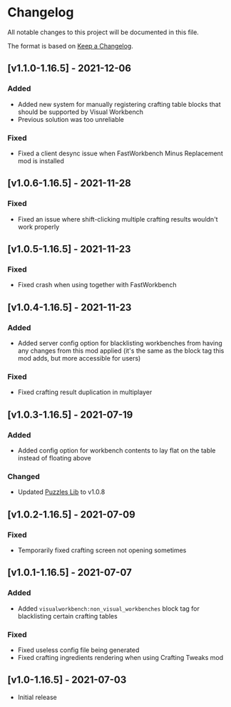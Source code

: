 # Changelog
All notable changes to this project will be documented in this file.

The format is based on [Keep a Changelog].

## [v1.1.0-1.16.5] - 2021-12-06
### Added
- Added new system for manually registering crafting table blocks that should be supported by Visual Workbench
- Previous solution was too unreliable
### Fixed
- Fixed a client desync issue when FastWorkbench Minus Replacement mod is installed

## [v1.0.6-1.16.5] - 2021-11-28
### Fixed
- Fixed an issue where shift-clicking multiple crafting results wouldn't work properly

## [v1.0.5-1.16.5] - 2021-11-23
### Fixed
- Fixed crash when using together with FastWorkbench

## [v1.0.4-1.16.5] - 2021-11-23
### Added
- Added server config option for blacklisting workbenches from having any changes from this mod applied (it's the same as the block tag this mod adds, but more accessible for users)
### Fixed
- Fixed crafting result duplication in multiplayer

## [v1.0.3-1.16.5] - 2021-07-19
### Added
- Added config option for workbench contents to lay flat on the table instead of floating above
### Changed
- Updated [Puzzles Lib] to v1.0.8

## [v1.0.2-1.16.5] - 2021-07-09
### Fixed
- Temporarily fixed crafting screen not opening sometimes

## [v1.0.1-1.16.5] - 2021-07-07
### Added
- Added `visualworkbench:non_visual_workbenches` block tag for blacklisting certain crafting tables 
### Fixed
- Fixed useless config file being generated
- Fixed crafting ingredients rendering when using Crafting Tweaks mod

## [v1.0-1.16.5] - 2021-07-03
- Initial release

[Keep a Changelog]: https://keepachangelog.com/en/1.0.0/
[Puzzles Lib]: https://www.curseforge.com/minecraft/mc-mods/puzzles-lib
